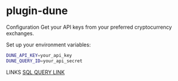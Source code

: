 
# plugin-dune

Configuration
Get your API keys from your preferred cryptocurrency exchanges.

Set up your environment variables:
```bash
DUNE_API_KEY=your_api_key
DUNE_QUERY_ID=your_api_secret
```



LINKS
[SQL QUERY LINK](https://dune.com/queries/4764225/7906349/)